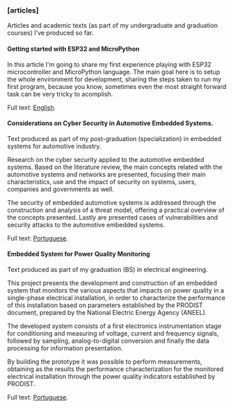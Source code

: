 ### [articles]
Articles and academic texts (as part of my undergraduate and graduation courses)
I've produced so far.

#### Getting started with ESP32 and MicroPython
In this article I'm going to share my first experience playing with ESP32
microcontroller and MicroPython language. The main goal here is to setup the
whole environment for development, sharing the steps taken to run my first 
program, because you know, sometimes even the most straight forward task can
be very tricky to acomplish.

Full text: [English](./articles/getting_started_with_esp32_and_micropython).

#### Considerations on Cyber Security in Automotive Embedded Systems.
Text produced as part of my post-graduation (specialization) in embedded systems
for automotive industry.

Research on the cyber security applied to the automotive embedded systems. 
Based on the literature review, the main concepts related with the automotive 
systems and networks are presented, focusing their main characteristics, use 
and the impact of security on systems, users, companies and governments as well.

The security of embedded automotive systems is addressed through the construction 
and analysis of a threat model, offering a practical overview of the concepts 
presented. Lastly are presented cases of vulnerabilities and security attacks 
to the automotive embedded systems.

Full text: [Portuguese](./articles/Franca_F-Considerations_On_Cyber_Security_In_Automotive_Embedded_Systems.pdf).

#### Embedded System for Power Quality Monitoring
Text produced as part of my graduation (BS) in electrical engineering.

This project presents the development and construction of an embedded system 
that monitors the various aspects that impacts on power quality in a single-phase 
electrical installation, in order to characterize the performance of this 
installation based on parameters established by the PRODIST document, prepared 
by the National Electric Energy Agency (ANEEL).

The developed system consists of a first electronics instrumentation stage for 
conditioning and measuring of voltage, current and frequency signals, followed 
by sampling, analog-to-digital conversion and finally the data processing for 
information presentation.

By building the prototype it was possible to perform measurements, obtaining as 
the results the performance characterization for the monitored electrical 
installation through the power quality indicators established by PRODIST.

Full text: [Portuguese](./articles/Franca_F-Embedded_System_For_Power_Quality_Monitoring.pdf).
